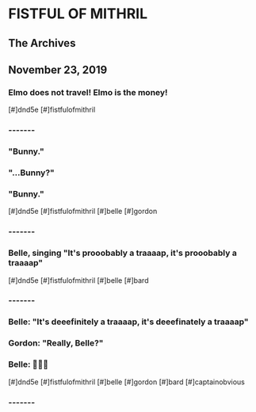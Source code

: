 #  FISTFUL OF MITHRIL

## The Archives
## 
## November 23, 2019
### 
### Elmo does not travel! Elmo is the money!
[#]dnd5e [#]fistfulofmithril
### -------
### "Bunny."
### "...Bunny?"
### "Bunny."
[#]dnd5e [#]fistfulofmithril [#]belle [#]gordon
### -------
### Belle, singing "It's prooobably a traaaap, it's prooobably a traaaap"
[#]dnd5e [#]fistfulofmithril [#]belle [#]bard
### -------
### Belle: "It's deeefinitely a traaaap, it's deeefinately a traaaap"
### 
### Gordon: "Really, Belle?"
### 
### Belle: 🤷🏻‍♀️
[#]dnd5e [#]fistfulofmithril [#]belle [#]gordon [#]bard [#]captainobvious
### -------
